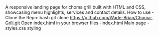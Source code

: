A responsive landing page for choma grill built with HTML and CSS, showcasing menu highlights, services and contact details.
How to use
-Clone the Repo:
bash
git clone https://github.com/Wade-Brian/Choma-Grill.git
Open index.html in your browser
files
-index.html Main page
-styles.css styling
